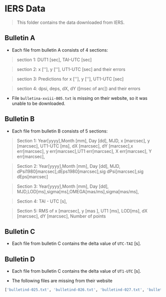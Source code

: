# IERS Data
> This folder contains the data downloaded from IERS.

## Bulletin A
* Each file from bulletin A consists of 4 sections:
> section 1: DUT1 [sec], TAI-UTC [sec]

> section 2: x [''], y [''], UT1-UTC [sec] and their errors

> section 3: Predictions for x [''], y [''], UT1-UTC [sec]

> section 4: dpsi, deps, dX, dY ([msec of arc]) and their errors

* File `bulletina-xviii-005.txt` is missing on their website, so it was unable to be downloaded.


## Bulletin B
* Each file from bulletin B consists of 5 sections:
> Section 1: Year[yyyy],Month [mm], Day [dd], MJD, x [marcsec], y [marcsec], UT1-UTC [ms], dX [marcsec], dY [marcsec],x err[marcsec], y err[marcsec],UT1 err[marcsec], X err[marcsec], Y err[marcsec],

> Section 2: Year[yyyy],Month [mm], Day [dd], MJD, dPsi1980[marcsec],dEps1980[marcsec],sig dPsi[marcsec],sig dEps[marcsec]

> Section 3: Year[yyyy],Month [mm], Day [dd], MJD,LOD[ms],sigma[ms],OMEGA[mas/ms],sigma[mas/ms],

> Section 4: TAI - UTC [s],

> Section 5: RMS of x [marcsec], y [mas ], UT1 [ms], LOD[ms], dX [marcsec], dY [marcsec], Number of points


## Bulletin C
* Each file from bulletin C contains the delta value of `UTC-TAI` [s].


## Bulletin D
* Each file from bulletin C contains the delta value of `UT1-UTC` [s].

* The following files are missing from their website
``` Python
['bulletind-025.txt', 'bulletind-026.txt', 'bulletind-027.txt', 'bulletind-029.txt', 'bulletind-034.txt', 'bulletind-035.txt', 'bulletind-038.txt', 'bulletind-042.txt', 'bulletind-045.txt', 'bulletind-047.txt', 'bulletind-048.txt', 'bulletind-049.txt']
```
